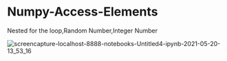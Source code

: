 # Numpy-Access-Elements
Nested for the loop,Random Number,Integer Number

![screencapture-localhost-8888-notebooks-Untitled4-ipynb-2021-05-20-13_53_16](https://user-images.githubusercontent.com/82565293/118945446-159e3700-b973-11eb-84c5-5e01ba98d950.png)

